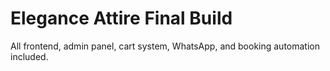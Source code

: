 # Elegance Attire Final Build

All frontend, admin panel, cart system, WhatsApp, and booking automation included.